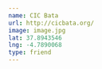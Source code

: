```yaml
---
name: CIC Bata
url: http://cicbata.org/
image: image.jpg
lat: 37.8943546
lng: -4.7890068
type: friend
---
```



